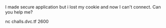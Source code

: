I made secure application but i lost my cookie and now I can't connect. Can you help me?

nc challs.dvc.tf 2600
